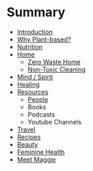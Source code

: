 # Summary

* [Introduction](README.md)
* [Why Plant-based?](chapter1.md)
* [Nutrition](nutrition.md)
* [Home](home.md)
   * [Zero Waste Home](zero_waste_home.md)
   * [Non-Toxic Cleaning](non-toxic_cleaning.md)
* [Mind / Spirit](mind__spirit.md)
* [Healing](healing_with_plants.md)
* [Resources](resources.md)
   * [People](people.md)
   * Books
   * Podcasts
   * Youtube Channels
* [Travel](travel.md)
* [Recipes](recipes.md)
* [Beauty](beauty.md)
* [Feminine Health](feminine_health.md)
* [Meet Maggie](about_kind_kitchn.md)

